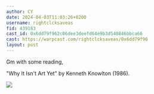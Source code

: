 ```yaml
---
author: CY
date: 2024-04-03T11:03:26+0200
username: rightclcksaveas
fid: 439183
cast_id: 0x6dd79f962c06dee3deefd64e9b3d540846bbca66
cast: https://warpcast.com/rightclcksaveas/0x6dd79f96
layout: post
---
```

Gm with some reading,   
  
"Why It Isn't Art Yet" by Kenneth Knowlton (1986).  

![](https://imagedelivery.net/BXluQx4ige9GuW0Ia56BHw/cd94b038-dff1-46ab-531b-525750e94000/original)